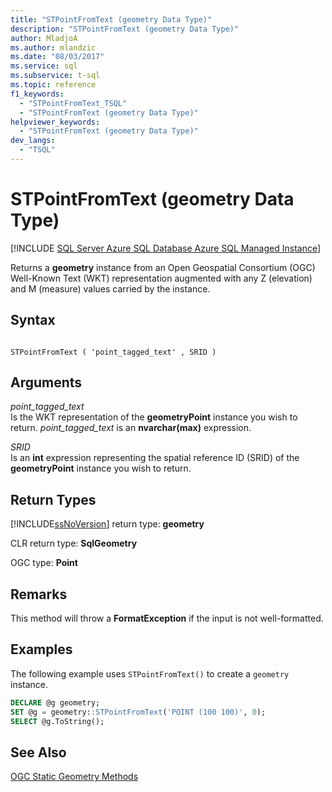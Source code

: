 ```yaml
---
title: "STPointFromText (geometry Data Type)"
description: "STPointFromText (geometry Data Type)"
author: MladjoA
ms.author: mlandzic
ms.date: "08/03/2017"
ms.service: sql
ms.subservice: t-sql
ms.topic: reference
f1_keywords:
  - "STPointFromText_TSQL"
  - "STPointFromText (geometry Data Type)"
helpviewer_keywords:
  - "STPointFromText (geometry Data Type)"
dev_langs:
  - "TSQL"
---
```

# STPointFromText (geometry Data Type)
[!INCLUDE [SQL Server Azure SQL Database Azure SQL Managed Instance](../../includes/applies-to-version/sql-asdb-asdbmi.md)]

Returns a **geometry** instance from an Open Geospatial Consortium (OGC) Well-Known Text (WKT) representation augmented with any Z (elevation) and M (measure) values carried by the instance.
  
## Syntax  
  
```  
  
STPointFromText ( 'point_tagged_text' , SRID )  
```  
  
## Arguments
 *point_tagged_text*  
 Is the WKT representation of the **geometryPoint** instance you wish to return. *point_tagged_text* is an **nvarchar(max)** expression.  
  
 *SRID*  
 Is an **int** expression representing the spatial reference ID (SRID) of the **geometryPoint** instance you wish to return.  
  
## Return Types  
 [!INCLUDE[ssNoVersion](../../includes/ssnoversion-md.md)] return type: **geometry**  
  
 CLR return type: **SqlGeometry**  
  
 OGC type: **Point**  
  
## Remarks  
 This method will throw a **FormatException** if the input is not well-formatted.  
  
## Examples  
 The following example uses `STPointFromText()` to create a `geometry` instance.  
  
```sql
DECLARE @g geometry;  
SET @g = geometry::STPointFromText('POINT (100 100)', 0);  
SELECT @g.ToString();  
```  
  
## See Also  
 [OGC Static Geometry Methods](../../t-sql/spatial-geometry/ogc-static-geometry-methods.md)  
  
  

